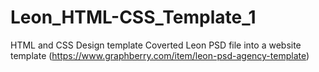 # Leon_HTML-CSS_Template_1
HTML and CSS Design template
Coverted Leon PSD file into a website template (https://www.graphberry.com/item/leon-psd-agency-template)
